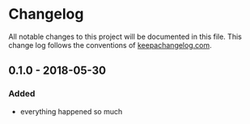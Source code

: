 # Changelog

All notable changes to this project will be documented in this file. This change log follows the conventions of [keepachangelog.com](http://keepachangelog.com/).

## 0.1.0 - 2018-05-30
### Added
- everything happened so much
